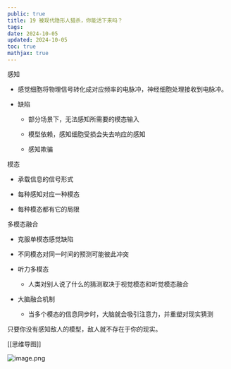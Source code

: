 ```yaml
---
public: true
title: 19 被现代隐形人猎杀，你能活下来吗？
tags:
date: 2024-10-05
updated: 2024-10-05
toc: true
mathjax: true
---
```




感知

  + 感觉细胞将物理信号转化成对应频率的电脉冲，神经细胞处理接收到电脉冲。

  + 缺陷

    + 部分场景下，无法感知所需要的模态输入

    + 模型依赖，感知细胞受损会失去响应的感知

    + 感知欺骗

模态

  + 承载信息的信号形式

  + 每种感知对应一种模态

  + 每种模态都有它的局限

多模态融合

  + 克服单模态感觉缺陷

  + 不同模态对同一时间的预测可能彼此冲突

  + 听力多模态

    + 人类对别人说了什么的猜测取决于视觉模态和听觉模态融合

  + 大脑融合机制

    + 当多个模态的信息同步时，大脑就会吸引注意力，并重塑对现实猜测



只要你没有感知敌人的模型，敌人就不存在于你的现实。



[[思维导图]]

![image.png](/assets/image_1697458740903_0.png)
